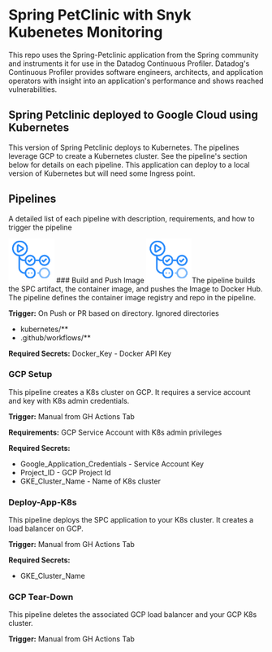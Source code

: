 # Spring PetClinic with Snyk Kubenetes Monitoring
This repo uses the Spring-Petclinic application from the Spring community and instruments it for use in the Datadog Continuous Profiler. Datadog's Continuous Profiler provides software engineers, architects, and application operators with insight into an application's performance and shows reached vulnerabilities.

## Spring Petclinic deployed to Google Cloud using Kubernetes
This version of Spring Petclinic deploys to Kubernetes. The pipelines leverage GCP to create a Kubernetes cluster. See the pipeline's section below for details on each pipeline. This application can deploy to a local version of Kubernetes but will need some Ingress point.

## Pipelines
A detailed list of each pipeline with description, requirements, and how to trigger the pipeline

![Pipelines](images/github_actions_icon.png) ### Build and Push Image
![Pipelines](images/github_actions_icon.png)The pipeline builds the SPC artifact, the container image, and pushes the Image to Docker Hub. The pipeline defines the container image registry and repo in the pipeline. 

**Trigger:** On Push or PR based on directory. 
Ignored directories 
 * kubernetes/** 
 * .github/workflows/** 

**Required Secrets:** 
Docker_Key - Docker API Key

### GCP Setup
This pipeline creates a K8s cluster on GCP. It requires a service account and key with K8s admin credentials.

**Trigger:** Manual from GH Actions Tab

**Requirements:** 
GCP Service Account with K8s admin privileges

**Required Secrets:** 
* Google_Application_Credentials - Service Account Key 
* Project_ID - GCP Project Id 
* GKE_Cluster_Name - Name of K8s cluster 

### Deploy-App-K8s
This pipeline deploys the SPC application to your K8s cluster. It creates a load balancer on GCP.

**Trigger:** Manual from GH Actions Tab

**Required Secrets:**
* GKE_Cluster_Name

### GCP Tear-Down
This pipeline deletes the associated GCP load balancer and your GCP K8s cluster.

**Trigger:** Manual from GH Actions Tab






